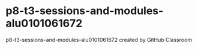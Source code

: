 # p8-t3-sessions-and-modules-alu0101061672
p8-t3-sessions-and-modules-alu0101061672 created by GitHub Classroom

